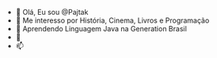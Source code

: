 - 👋 Olá, Eu sou @Pajtak
- 👀 Me interesso por História, Cinema, Livros e Programação  
- 🌱 Aprendendo Linguagem Java na Generation Brasil
- 💞️ 
- 📫 

<!---

--->
